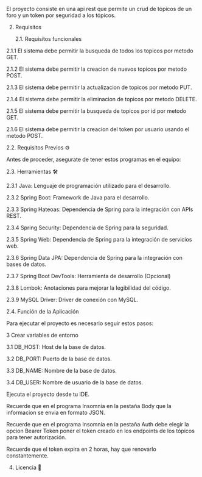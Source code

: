El proyecto consiste en una api rest que permite un crud de tópicos de un foro y un token por seguridad a los tópicos.

2. Requisitos
   
   2.1. Requisitos funcionales
   
2.1.1 El sistema debe permitir la busqueda de todos los topicos por metodo GET.

2.1.2 El sistema debe permitir la creacion de nuevos topicos por metodo POST.

2.1.3 El sistema debe permitir la actualizacion de topicos por metodo PUT.

2.1.4 El sistema debe permitir la eliminacion de topicos por metodo DELETE.

2.1.5 El sistema debe permitir la busqueda de topicos por id por metodo GET.

2.1.6 El sistema debe permitir la creacion del token por usuario usando el metodo POST.

2.2. Requisitos Previos ⚙️

Antes de proceder, asegurate de tener estos programas en el equipo:

2.3. Herramientas 🛠️

2.3.1 Java: Lenguaje de programación utilizado para el desarrollo.

2.3.2 Spring Boot: Framework de Java para el desarrollo.

2.3.3 Spring Hateoas: Dependencia de Spring para la integración con APIs REST.

2.3.4 Spring Security: Dependencia de Spring para la seguridad.

2.3.5 Spring Web: Dependencia de Spring para la integración de servicios web.

2.3.6 Spring Data JPA: Dependencia de Spring para la integración con bases de datos.

2.3.7 Spring Boot DevTools: Herramienta de desarrollo (Opcional)

2.3.8 Lombok: Anotaciones para mejorar la legibilidad del código.

2.3.9 MySQL Driver: Driver de conexión con MySQL.

2.4. Función de la Aplicación 

Para ejecutar el proyecto es necesario seguir estos pasos:

3 Crear variables de entorno

3.1 DB_HOST: Host de la base de datos.

3.2 DB_PORT: Puerto de la base de datos.

3.3 DB_NAME: Nombre de la base de datos.

3.4 DB_USER: Nombre de usuario de la base de datos.

Ejecuta el proyecto desde tu IDE.


Recuerde que en el programa Insomnia en la pestaña Body que la informacion se envia en formato JSON.

Recuerde que en el programa Insomnia en la pestaña Auth debe elegir la opcion Bearer Token poner el token creado en los endpoints de los tópicos para tener autorización.

Recuerde que el token expira en 2 horas, hay que renovarlo constantemente.

4. Licencia 📝
